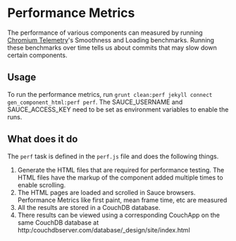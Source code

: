 # Performance Metrics
The performance of various components can measured by running [Chromium Telemetry](http://www.chromium.org/developers/telemetry)'s Smoothness and Loading benchmarks. Running these benchmarks over time tells us about commits that may slow down certain components.   

## Usage
To run the performance metrics, run `grunt clean:perf jekyll connect gen_component_html:perf perf`. The SAUCE_USERNAME and SAUCE_ACCESS_KEY need to be set as environment variables to enable the runs.

## What does it do
The `perf` task is defined in the `perf.js` file and does the following things.

1. Generate the HTML files that are required for performance testing. The HTML files have the markup of the component added multiple times to enable scrolling. 
2. The HTML pages are loaded and scrolled in Sauce browsers. Performance Metrics like first paint, mean frame time, etc are measured
3. All the results are stored in a CouchDB database. 
4. There results can be viewed using a corresponding CouchApp on the same CouchDB database at http:/couchdbserver.com/database/_design/site/index.html 